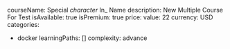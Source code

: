 courseName: Special _character_ In_ Name
description: New Multiple Course For Test
isAvailable: true
isPremium: true
price: 
  value: 22
  currency: USD
categories: 
  - docker
learningPaths: []
complexity: advance
